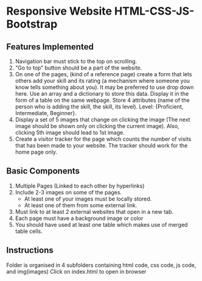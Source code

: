 # Responsive Website HTML-CSS-JS-Bootstrap

## Features Implemented
1. Navigation bar must stick to the top on scrolling.
2. “Go to top” button should be a part of the website.
3. On one of the pages, (kind of a reference page) create a form that lets others add your skill and its rating (a mechanism where someone you know tells something about you). 
It may be preferred to use drop down here. Use an array and a dictionary to store this data. 
Display it in the form of a table on the same webpage. 
Store 4 attributes (name of the person who is adding the skill, the skill, its level). Level: {Proficient, Intermediate, Beginner}.
4. Display a set of 5 images that change on clicking the image (The next image should be shown only on clicking the current image). Also, clicking 5th image should lead to 1st image.
5. Create a visitor tracker for the page which counts the number of visits that has been made to your website. The tracker should work for the home page only.

## Basic Components
1. Multiple Pages (Linked to each other by hyperlinks)
2. Include 2-3 images on some of the pages.
	- At least one of your images must be locally stored.
	- At least one of them from some external link.
3. Must link to at least 2 external websites that open in a new tab.
4. Each page must have a background image or color
5. You should have used at least one table which makes use of merged table cells.

## Instructions
Folder is organised in 4 subfolders containing html code, css code, js code, and img(images)
Click on index.html to open in browser